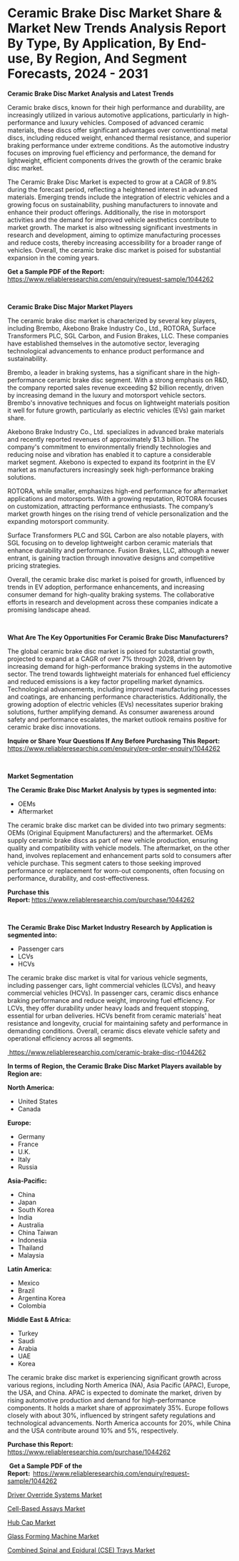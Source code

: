 <p><h1>Ceramic Brake Disc Market Share & Market New Trends Analysis Report By Type, By Application, By End-use, By Region, And Segment Forecasts, 2024 - 2031</h1></p><p><strong>Ceramic Brake Disc Market Analysis and Latest Trends</strong></p>
<p><p>Ceramic brake discs, known for their high performance and durability, are increasingly utilized in various automotive applications, particularly in high-performance and luxury vehicles. Composed of advanced ceramic materials, these discs offer significant advantages over conventional metal discs, including reduced weight, enhanced thermal resistance, and superior braking performance under extreme conditions. As the automotive industry focuses on improving fuel efficiency and performance, the demand for lightweight, efficient components drives the growth of the ceramic brake disc market.</p><p>The Ceramic Brake Disc Market is expected to grow at a CAGR of 9.8% during the forecast period, reflecting a heightened interest in advanced materials. Emerging trends include the integration of electric vehicles and a growing focus on sustainability, pushing manufacturers to innovate and enhance their product offerings. Additionally, the rise in motorsport activities and the demand for improved vehicle aesthetics contribute to market growth. The market is also witnessing significant investments in research and development, aiming to optimize manufacturing processes and reduce costs, thereby increasing accessibility for a broader range of vehicles. Overall, the ceramic brake disc market is poised for substantial expansion in the coming years.</p></p>
<p><strong>Get a Sample PDF of the Report:&nbsp;</strong> <a href="https://www.reliableresearchiq.com/enquiry/request-sample/1044262?utm_campaign=1569&utm_medium=2&utm_source=Github&utm_content=ia&utm_term=02112024&utm_id=ceramic-brake-disc">https://www.reliableresearchiq.com/enquiry/request-sample/1044262</a></p>
<p>&nbsp;</p>
<p><strong>Ceramic Brake Disc Major Market Players</strong></p>
<p><p>The ceramic brake disc market is characterized by several key players, including Brembo, Akebono Brake Industry Co., Ltd., ROTORA, Surface Transformers PLC, SGL Carbon, and Fusion Brakes, LLC. These companies have established themselves in the automotive sector, leveraging technological advancements to enhance product performance and sustainability.</p><p>Brembo, a leader in braking systems, has a significant share in the high-performance ceramic brake disc segment. With a strong emphasis on R&D, the company reported sales revenue exceeding $2 billion recently, driven by increasing demand in the luxury and motorsport vehicle sectors. Brembo's innovative techniques and focus on lightweight materials position it well for future growth, particularly as electric vehicles (EVs) gain market share.</p><p>Akebono Brake Industry Co., Ltd. specializes in advanced brake materials and recently reported revenues of approximately $1.3 billion. The company's commitment to environmentally friendly technologies and reducing noise and vibration has enabled it to capture a considerable market segment. Akebono is expected to expand its footprint in the EV market as manufacturers increasingly seek high-performance braking solutions.</p><p>ROTORA, while smaller, emphasizes high-end performance for aftermarket applications and motorsports. With a growing reputation, ROTORA focuses on customization, attracting performance enthusiasts. The company’s market growth hinges on the rising trend of vehicle personalization and the expanding motorsport community.</p><p>Surface Transformers PLC and SGL Carbon are also notable players, with SGL focusing on to develop lightweight carbon ceramic materials that enhance durability and performance. Fusion Brakes, LLC, although a newer entrant, is gaining traction through innovative designs and competitive pricing strategies.</p><p>Overall, the ceramic brake disc market is poised for growth, influenced by trends in EV adoption, performance enhancements, and increasing consumer demand for high-quality braking systems. The collaborative efforts in research and development across these companies indicate a promising landscape ahead.</p></p>
<p>&nbsp;</p>
<p><strong>What Are The Key Opportunities For Ceramic Brake Disc Manufacturers?</strong></p>
<p><p>The global ceramic brake disc market is poised for substantial growth, projected to expand at a CAGR of over 7% through 2028, driven by increasing demand for high-performance braking systems in the automotive sector. The trend towards lightweight materials for enhanced fuel efficiency and reduced emissions is a key factor propelling market dynamics. Technological advancements, including improved manufacturing processes and coatings, are enhancing performance characteristics. Additionally, the growing adoption of electric vehicles (EVs) necessitates superior braking solutions, further amplifying demand. As consumer awareness around safety and performance escalates, the market outlook remains positive for ceramic brake disc innovations.</p></p>
<p><strong>Inquire or Share Your Questions If Any Before Purchasing This Report:</strong> <a href="https://www.reliableresearchiq.com/enquiry/pre-order-enquiry/1044262?utm_campaign=1569&utm_medium=2&utm_source=Github&utm_content=ia&utm_term=02112024&utm_id=ceramic-brake-disc">https://www.reliableresearchiq.com/enquiry/pre-order-enquiry/1044262</a></p>
<p>&nbsp;</p>
<p><strong>Market Segmentation</strong></p>
<p><strong>The Ceramic Brake Disc Market Analysis by types is segmented into:</strong></p>
<p><ul><li>OEMs</li><li>Aftermarket</li></ul></p>
<p><p>The ceramic brake disc market can be divided into two primary segments: OEMs (Original Equipment Manufacturers) and the aftermarket. OEMs supply ceramic brake discs as part of new vehicle production, ensuring quality and compatibility with vehicle models. The aftermarket, on the other hand, involves replacement and enhancement parts sold to consumers after vehicle purchase. This segment caters to those seeking improved performance or replacement for worn-out components, often focusing on performance, durability, and cost-effectiveness.</p></p>
<p><strong>Purchase this Report:&nbsp;</strong><a href="https://www.reliableresearchiq.com/purchase/1044262?utm_campaign=1569&utm_medium=2&utm_source=Github&utm_content=ia&utm_term=02112024&utm_id=ceramic-brake-disc">https://www.reliableresearchiq.com/purchase/1044262</a></p>
<p>&nbsp;</p>
<p><strong>The Ceramic Brake Disc Market Industry Research by Application is segmented into:</strong></p>
<p><ul><li>Passenger cars</li><li>LCVs</li><li>HCVs</li></ul></p>
<p><p>The ceramic brake disc market is vital for various vehicle segments, including passenger cars, light commercial vehicles (LCVs), and heavy commercial vehicles (HCVs). In passenger cars, ceramic discs enhance braking performance and reduce weight, improving fuel efficiency. For LCVs, they offer durability under heavy loads and frequent stopping, essential for urban deliveries. HCVs benefit from ceramic materials' heat resistance and longevity, crucial for maintaining safety and performance in demanding conditions. Overall, ceramic discs elevate vehicle safety and operational efficiency across all segments.</p></p>
<p><a href="https://www.reliableresearchiq.com/ceramic-brake-disc-r1044262?utm_campaign=1569&utm_medium=2&utm_source=Github&utm_content=ia&utm_term=02112024&utm_id=ceramic-brake-disc">&nbsp;https://www.reliableresearchiq.com/ceramic-brake-disc-r1044262</a></p>
<p><strong>In terms of Region, the Ceramic Brake Disc Market Players available by Region are:</strong></p>
<p>
    <p> <strong> North America: </strong>
        <ul>
            <li>United States</li>
            <li>Canada</li>
        </ul>
        </p> 
    <p> <strong> Europe: </strong>
        <ul>
            <li>Germany</li>
            <li>France</li>
            <li>U.K.</li>
            <li>Italy</li>
            <li>Russia</li>
        </ul>
        </p> 
    <p> <strong> Asia-Pacific: </strong>
        <ul>
            <li>China</li>
            <li>Japan</li>
            <li>South Korea</li>
            <li>India</li>
            <li>Australia</li>
            <li>China Taiwan</li>
            <li>Indonesia</li>
            <li>Thailand</li>
            <li>Malaysia</li>
        </ul>
        </p> 
    <p> <strong> Latin America: </strong>
        <ul>
            <li>Mexico</li>
            <li>Brazil</li>
            <li>Argentina Korea</li>
            <li>Colombia</li>
        </ul>
        </p> 
    <p> <strong> Middle East & Africa: </strong>
        <ul>
            <li>Turkey</li>
            <li>Saudi</li>
            <li>Arabia</li>
            <li>UAE</li>
            <li>Korea</li>
        </ul>
    </p>
    </p>
<p><p>The ceramic brake disc market is experiencing significant growth across various regions, including North America (NA), Asia Pacific (APAC), Europe, the USA, and China. APAC is expected to dominate the market, driven by rising automotive production and demand for high-performance components. It holds a market share of approximately 35%. Europe follows closely with about 30%, influenced by stringent safety regulations and technological advancements. North America accounts for 20%, while China and the USA contribute around 10% and 5%, respectively.</p></p>
<p><strong>Purchase this Report: </strong><a href="https://www.reliableresearchiq.com/purchase/1044262?utm_campaign=1569&utm_medium=2&utm_source=Github&utm_content=ia&utm_term=02112024&utm_id=ceramic-brake-disc">https://www.reliableresearchiq.com/purchase/1044262</a></p>
<p>&nbsp;<strong>Get a Sample PDF of the Report:&nbsp;&nbsp;</strong><a href="https://www.reliableresearchiq.com/enquiry/request-sample/1044262?utm_campaign=1569&utm_medium=2&utm_source=Github&utm_content=ia&utm_term=02112024&utm_id=ceramic-brake-disc">https://www.reliableresearchiq.com/enquiry/request-sample/1044262</a></p>
<p><strong></strong></p>
<p><p><a href="https://github.com/NargisHussain432/Market-Research-Report-List-1/blob/main/driver-override-systems-market.md?utm_campaign=1569&utm_medium=2&utm_source=Github&utm_content=ia&utm_term=02112024&utm_id=ceramic-brake-disc">Driver Override Systems Market</a></p><p><a href="https://www.linkedin.com/pulse/cell-based-assays-market-size-type-instrumentsreagents-consumablesassay-hrr6c?utm_campaign=1569&utm_medium=2&utm_source=Github&utm_content=ia&utm_term=02112024&utm_id=ceramic-brake-disc">Cell-Based Assays Market</a></p><p><a href="https://www.linkedin.com/pulse/in-depth-analysis-global-hub-cap-market-scope-its-rapid-growing-usbnc?utm_campaign=1569&utm_medium=2&utm_source=Github&utm_content=ia&utm_term=02112024&utm_id=ceramic-brake-disc">Hub Cap Market</a></p><p><a href="https://www.linkedin.com/pulse/key-drivers-glass-forming-machine-market-trends-future-z1i0e?utm_campaign=1569&utm_medium=2&utm_source=Github&utm_content=ia&utm_term=02112024&utm_id=ceramic-brake-disc">Glass Forming Machine Market</a></p><p><a href="https://www.linkedin.com/pulse/emerging-technologies-reshaping-combined-spinal-epidural-cse-sxtqc?utm_campaign=1569&utm_medium=2&utm_source=Github&utm_content=ia&utm_term=02112024&utm_id=ceramic-brake-disc">Combined Spinal and Epidural (CSE) Trays Market</a></p></p>